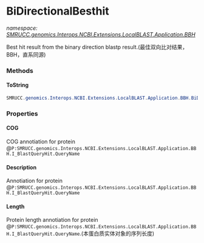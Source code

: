 ﻿# BiDirectionalBesthit
_namespace: [SMRUCC.genomics.Interops.NCBI.Extensions.LocalBLAST.Application.BBH](./index.md)_

Best hit result from the binary direction blastp result.(最佳双向比对结果，BBH，直系同源)



### Methods

#### ToString
```csharp
SMRUCC.genomics.Interops.NCBI.Extensions.LocalBLAST.Application.BBH.BiDirectionalBesthit.ToString
```



### Properties

#### COG
COG annotiation for protein @``P:SMRUCC.genomics.Interops.NCBI.Extensions.LocalBLAST.Application.BBH.I_BlastQueryHit.QueryName``
#### Description
Annotiation for protein @``P:SMRUCC.genomics.Interops.NCBI.Extensions.LocalBLAST.Application.BBH.I_BlastQueryHit.QueryName``
#### Length
Protein length annotiation for protein @``P:SMRUCC.genomics.Interops.NCBI.Extensions.LocalBLAST.Application.BBH.I_BlastQueryHit.QueryName``.(本蛋白质实体对象的序列长度)
